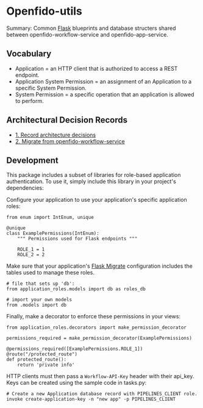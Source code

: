 # Openfido-utils

Summary: Common [Flask](https://flask.palletsprojects.com/en/1.1.x/) blueprints and database structers shared between openfido-workflow-service and openfido-app-service.

## Vocabulary

 * Application = an HTTP client that is authorized to access a REST endpoint.
 * Application System Permission = an assignment of an Application to a specific System Permission.
 * System Permission = a specific operation that an application is allowed to perform.

## Architectural Decision Records

* [1. Record architecture decisions](docs/adr/0001-record-architecture-decisions.md)
* [2. Migrate from openfido-workflow-service](docs/adr/0002-migrate-from-openfido-workflow-service.md)

## Development

This package includes a subset of libraries for role-based application
authentication. To use it, simply include this library in your project's
dependencies:

Configure your application to use your application's specific application roles:

    from enum import IntEnum, unique

    @unique
    class ExamplePermissions(IntEnum):
        """ Permissions used for Flask endpoints """

        ROLE_1 = 1
        ROLE_2 = 2

Make sure that your application's [Flask Migrate](https://flask-migrate.readthedocs.io/en/latest/) configuration includes the tables used to manage these roles.

    # file that sets up 'db':
    from application_roles.models import db as roles_db

    # import your own models
    from .models import db

Finally, make a decorator to enforce these permissions in your views:

    from application_roles.decorators import make_permission_decorator

    permissions_required = make_permission_decorator(ExamplePermissions)

    @permissions_required([ExamplePermissions.ROLE_1])
    @route("/protected_route")
    def protected_route():
        return 'private info'


HTTP clients must then pass a `Workflow-API-Key` header with their api_key. Keys can
be created using the sample code in tasks.py:

    # Create a new Application database record with PIPELINES_CLIENT role.
    invoke create-application-key -n "new app" -p PIPELINES_CLIENT
